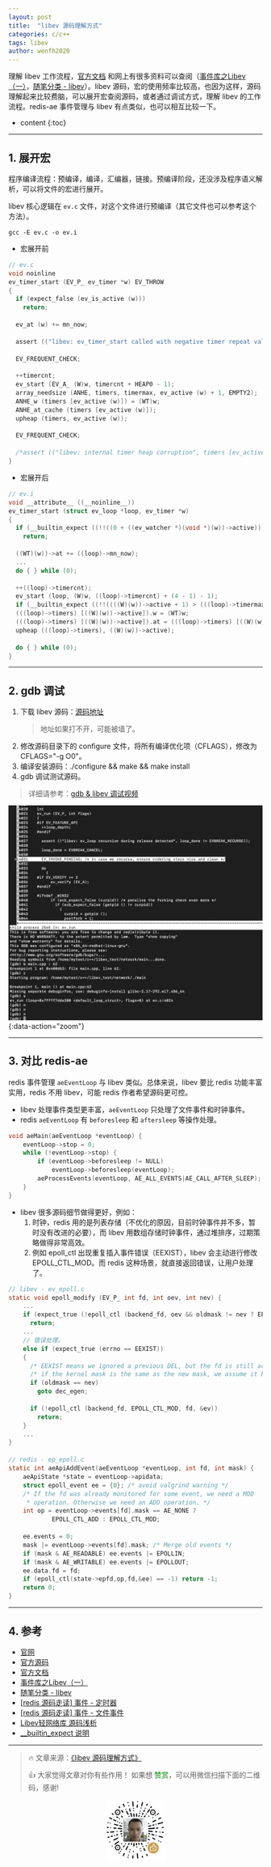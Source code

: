 ```yaml
---
layout: post
title:  "libev 源码理解方式"
categories: c/c++
tags: libev
author: wenfh2020
---
```


理解 libev 工作流程，[官方文档](http://pod.tst.eu/http://cvs.schmorp.de/libev/ev.pod#code_ev_timer_code_relative_and_opti) 和网上有很多资料可以查阅（[事件库之Libev（一）](https://my.oschina.net/u/917596/blog/176658)，[随笔分类 - libev](https://www.cnblogs.com/gqtcgq/category/1043758.html)）。libev 源码，宏的使用频率比较高，也因为这样，源码理解起来比较费脑，可以展开宏查阅源码，或者通过调试方式，理解 libev 的工作流程。redis-ae 事件管理与 libev 有点类似，也可以相互比较一下。




* content
{:toc}


---

## 1. 展开宏

程序编译流程：预编译，编译，汇编器，链接。预编译阶段，还没涉及程序语义解析，可以将文件的宏进行展开。

libev 核心逻辑在 `ev.c` 文件，对这个文件进行预编译（其它文件也可以参考这个方法）。

```shell
gcc -E ev.c -o ev.i
```

* 宏展开前

```c
// ev.c
void noinline
ev_timer_start (EV_P_ ev_timer *w) EV_THROW
{
  if (expect_false (ev_is_active (w)))
    return;

  ev_at (w) += mn_now;

  assert (("libev: ev_timer_start called with negative timer repeat value", w->repeat >= 0.));

  EV_FREQUENT_CHECK;

  ++timercnt;
  ev_start (EV_A_ (W)w, timercnt + HEAP0 - 1);
  array_needsize (ANHE, timers, timermax, ev_active (w) + 1, EMPTY2);
  ANHE_w (timers [ev_active (w)]) = (WT)w;
  ANHE_at_cache (timers [ev_active (w)]);
  upheap (timers, ev_active (w));

  EV_FREQUENT_CHECK;

  /*assert (("libev: internal timer heap corruption", timers [ev_active (w)] == (WT)w));*/
}
```

* 宏展开后

```c
// ev.i
void __attribute__ ((__noinline__))
ev_timer_start (struct ev_loop *loop, ev_timer *w)
{
  if (__builtin_expect ((!!((0 + ((ev_watcher *)(void *)(w))->active))),(0)))
    return;

  ((WT)(w))->at += ((loop)->mn_now);
  ...
  do { } while (0);

  ++((loop)->timercnt);
  ev_start (loop, (W)w, ((loop)->timercnt) + (4 - 1) - 1);
  if (__builtin_expect ((!!((((W)(w))->active + 1) > (((loop)->timermax)))),(0))) { int __attribute__ ((__unused__)) ocur_ = (((loop)->timermax)); (((loop)->timers)) = (ANHE *)array_realloc (sizeof (ANHE), (((loop)->timers)), &(((loop)->timermax)), (((W)(w))->active + 1)); ; };
  (((loop)->timers) [((W)(w))->active]).w = (WT)w;
  (((loop)->timers) [((W)(w))->active]).at = (((loop)->timers) [((W)(w))->active]).w->at;
  upheap (((loop)->timers), ((W)(w))->active);

  do { } while (0);
}
```

---

## 2. gdb 调试

1. 下载 libev 源码：[源码地址](http://dist.schmorp.de/libev/)
   > 地址如果打不开，可能被墙了。
2. 修改源码目录下的 configure 文件，将所有编译优化项（CFLAGS），修改为 CFLAGS="-g O0"。
3. 编译安装源码：./configure && make && make install
4. gdb 调试测试源码。

> 详细请参考：[gdb & libev 调试视频](https://www.bilibili.com/video/BV1U54y1D7uM/)

![libev 调试](/images/2020-05-28-21-04-53.png){:data-action="zoom"}

---

## 3. 对比 redis-ae

redis 事件管理 `aeEventLoop` 与 libev 类似。总体来说，libev 要比 redis 功能丰富实用，redis 不用 libev，可能 redis 作者希望源码更可控。

* libev 处理事件类型更丰富，`aeEventLoop` 只处理了文件事件和时钟事件。
* redis `aeEventLoop` 有 `beforesleep` 和 `aftersleep` 等操作处理。

```c
void aeMain(aeEventLoop *eventLoop) {
    eventLoop->stop = 0;
    while (!eventLoop->stop) {
        if (eventLoop->beforesleep != NULL)
            eventLoop->beforesleep(eventLoop);
        aeProcessEvents(eventLoop, AE_ALL_EVENTS|AE_CALL_AFTER_SLEEP);
    }
}
```

* libev 很多源码细节做得更好，例如：
  1. 时钟，redis 用的是列表存储（不优化的原因，目前时钟事件并不多，暂时没有改进的必要），而 libev 用数组存储时钟事件，通过堆排序，过期策略做得非常高效。
  2. 例如 epoll_ctl 出现重复插入事件错误（EEXIST），libev 会主动进行修改 EPOLL_CTL_MOD。而 redis 这种场景，就直接返回错误，让用户处理了。

```c
// libev - ev_epoll.c
static void epoll_modify (EV_P_ int fd, int oev, int nev) {
    ...
    if (expect_true (!epoll_ctl (backend_fd, oev && oldmask != nev ? EPOLL_CTL_MOD : EPOLL_CTL_ADD, fd, &ev)))
      return;
    ...
    // 错误处理。
    else if (expect_true (errno == EEXIST))
    {
      /* EEXIST means we ignored a previous DEL, but the fd is still active */
      /* if the kernel mask is the same as the new mask, we assume it hasn't changed */
      if (oldmask == nev)
        goto dec_egen;

      if (!epoll_ctl (backend_fd, EPOLL_CTL_MOD, fd, &ev))
        return;
    }
    ...
}

// redis - ep_epoll.c
static int aeApiAddEvent(aeEventLoop *eventLoop, int fd, int mask) {
    aeApiState *state = eventLoop->apidata;
    struct epoll_event ee = {0}; /* avoid valgrind warning */
    /* If the fd was already monitored for some event, we need a MOD
     * operation. Otherwise we need an ADD operation. */
    int op = eventLoop->events[fd].mask == AE_NONE ?
            EPOLL_CTL_ADD : EPOLL_CTL_MOD;

    ee.events = 0;
    mask |= eventLoop->events[fd].mask; /* Merge old events */
    if (mask & AE_READABLE) ee.events |= EPOLLIN;
    if (mask & AE_WRITABLE) ee.events |= EPOLLOUT;
    ee.data.fd = fd;
    if (epoll_ctl(state->epfd,op,fd,&ee) == -1) return -1;
    return 0;
}
```

---

## 4. 参考

* [官网](http://software.schmorp.de/pkg/libev.html)
* [官方源码](http://dist.schmorp.de/libev/)
* [官方文档](http://pod.tst.eu/http://cvs.schmorp.de/libev/ev.pod#code_ev_timer_code_relative_and_opti)
* [事件库之Libev（一）](https://my.oschina.net/u/917596/blog/176658)
* [随笔分类 - libev](https://www.cnblogs.com/gqtcgq/category/1043758.html)
* [[redis 源码走读] 事件 - 定时器](https://wenfh2020.com/2020/04/06/ae-timer/)
* [[redis 源码走读] 事件 - 文件事件](https://wenfh2020.com/2020/04/09/redis-ae-file/)
* [Libev轻网络库 源码浅析](http://chenzhenianqing.com/articles/1051.html)
* [__builtin_expect 说明](https://www.jianshu.com/p/2684613a300f)

---

> 🔥 文章来源：[《libev 源码理解方式》](https://wenfh2020.com/2020/05/28/libev-source-reading/)
>
> 👍 大家觉得文章对你有些作用！ 如果想 <font color=green>赞赏</font>，可以用微信扫描下面的二维码，感谢!
<div align=center><img src="/images/2020-08-06-15-49-47.png" width="120"/></div>
